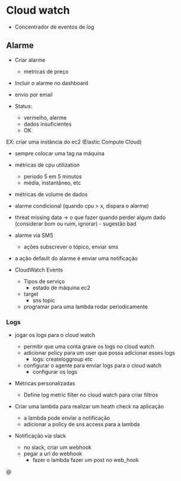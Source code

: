 # Cloud watch

- Concentrador de eventos de log

## Alarme

- Criar alarme

  - metricas de preço

- Incluir o alarme no dashboard
- envio por email

- Status:
  - vermelho, alerme
  - dados insuficientes
  - OK

EX: criar uma instância do ec2 (Elastic Compute Cloud)

- sempre colocar uma tag na máquina

- métricas de cpu utilization
  - periodo 5 em 5 minutos
  - média, instantâneo, etc
- métricas de volume de dados

- alarme condicional (quando cpu > x, dispara o alarme)
- threat missing data -> o que fazer quando perder algum dado (considerar bom ou ruim, ignorar) - sugestão bad

- alarme via SMS

  - ações subscrever o tópico, enviar sms

- a ação default do alarme é enviar uma notificação

- CloudWatch Events
  - Tipos de serviço
    - estado de máquina ec2
  - target
    - sns topic
  - programar para uma lambda rodar periodicamente

### Logs

- jogar os logs para o cloud watch
  - permitir que uma conta grave os logs no cloud watch
  - adicionar policy para um user que possa adicionar esses logs
    - logs: createloggroup etc
  - configurar o agente para enviar logs para o cloud watch
    - configurar os logs
- Métricas personalizadas

  - Define log metric filter no cloud watch para criar filtros

- Criar uma lambda para realizar um heath check na aplicação

  - a lambda pode enviar a notificação
  - adicionar a policy de sns access para a lambda

- Notificação via slack
  - no slack, criar um webhook
  - pegar a url do webhook
    - fazer o lambda fazer um post no web_hook

@
